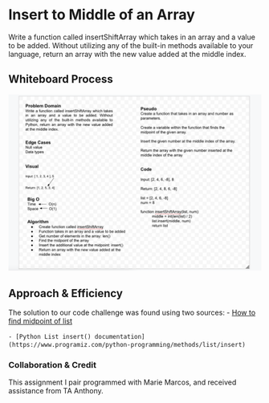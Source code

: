 # Insert to Middle of an Array
<!-- Description of the challenge -->
Write a function called insertShiftArray which takes in an array and a value to be added. Without utilizing any of the built-in methods available to your language, return an array with the new value added at the middle index.

## Whiteboard Process
<!-- Embedded whiteboard image -->
![](python/code_challenges/array-shift/array-shift.png)

## Approach & Efficiency
<!-- What approach did you take? Discuss Why. What is the Big O space/time for this approach? -->
The solution to our code challenge was found using two sources:
    - [How to find midpoint of list](https://discuss.codecademy.com/t/how-can-i-get-the-index-of-the-middle-element/377349)

    - [Python List insert() documentation](https://www.programiz.com/python-programming/methods/list/insert)

### Collaboration & Credit

This assignment I pair programmed with Marie Marcos, and received assistance from TA Anthony.
